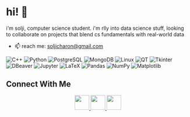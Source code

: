 # hi! 👋 
i'm solji, computer science student. i'm rlly into data science stuff, looking to collaborate on projects that blend cs fundamentals with real-world data
- 📫 reach me: [soljicharon@gmail.com](mailto:soljicharon@gmail.com)

![C++](https://img.shields.io/badge/-C++-00599C?style=flat&logo=c%2B%2B&logoColor=white)
![Python](https://img.shields.io/badge/-Python-3776AB?style=flat&logo=python&logoColor=white)
![PostgreSQL](https://img.shields.io/badge/-PostgreSQL-336791?style=flat&logo=postgresql&logoColor=white)
![MongoDB](https://img.shields.io/badge/-MongoDB-47A248?style=flat&logo=mongodb&logoColor=white)
![Linux](https://img.shields.io/badge/-Linux-FCC624?style=flat&logo=linux&logoColor=black)
![QT](https://img.shields.io/badge/-QT-41CD52?style=flat&logo=qt&logoColor=white)
![Tkinter](https://img.shields.io/badge/-Tkinter-3776AB?style=flat&logo=python&logoColor=white)
![DBeaver](https://img.shields.io/badge/-DBeaver-372923?style=flat&logo=dbeaver&logoColor=white)
![Jupyter](https://img.shields.io/badge/-Jupyter-F37626?style=flat&logo=jupyter&logoColor=white)
![LaTeX](https://img.shields.io/badge/-LaTeX-008080?style=flat&logo=latex&logoColor=white)
![Pandas](https://img.shields.io/badge/-Pandas-150458?style=flat&logo=pandas&logoColor=white)
![NumPy](https://img.shields.io/badge/-NumPy-013243?style=flat&logo=numpy&logoColor=white)
![Matplotlib](https://img.shields.io/badge/-Matplotlib-11557C?style=flat&logo=python&logoColor=white)

## Connect With Me

<p align="center">
  <a href="https://t.me/anoncilllo">
    <img src="https://upload.wikimedia.org/wikipedia/commons/8/82/Telegram_logo.svg" width="40" height="40"/>
  </a>
  <a href="https://x.com/ssoooljii">
    <img src="https://upload.wikimedia.org/wikipedia/commons/5/57/X_logo_2023_%28white%29.png" width="40" height="40"/>
  </a>
  <a href="mailto:soljicharon@gmail.com">
    <img src="https://upload.wikimedia.org/wikipedia/commons/7/7e/Gmail_icon_%282020%29.svg" width="40" height="40"/>
  </a>
</p>

